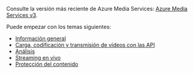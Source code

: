 Consulte la versión más reciente de Azure Media Services: [Azure Media Services v3](https://docs.microsoft.com/azure/media-services/latest/).

Puede empezar con los temas siguientes: 

* [Información general](https://docs.microsoft.com/azure/media-services/latest/media-services-overview)
* [Carga, codificación y transmisión de vídeos con las API](https://docs.microsoft.com/azure/media-services/latest/stream-files-tutorial-with-api)
* [Análisis](https://docs.microsoft.com/azure/media-services/latest/analyze-videos-tutorial-with-api)
* [Streaming en vivo](https://docs.microsoft.com/azure/media-services/latest/stream-live-tutorial-with-api)
* [Protección del contenido](https://docs.microsoft.com/azure/media-services/latest/protect-with-aes128)
